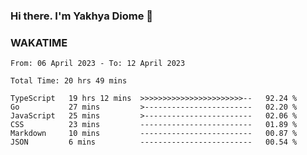 ### Hi there. I'm Yakhya Diome 👋

### WAKATIME
<!--START_SECTION:waka-->

```text
From: 06 April 2023 - To: 12 April 2023

Total Time: 20 hrs 49 mins

TypeScript   19 hrs 12 mins  >>>>>>>>>>>>>>>>>>>>>>>--   92.24 %
Go           27 mins         >------------------------   02.20 %
JavaScript   25 mins         >------------------------   02.06 %
CSS          23 mins         -------------------------   01.89 %
Markdown     10 mins         -------------------------   00.87 %
JSON         6 mins          -------------------------   00.54 %
```

<!--END_SECTION:waka-->
